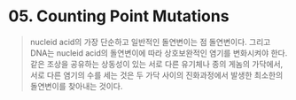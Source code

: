 # 05. Counting Point Mutations

> nucleid acid의 가장 단순하고 일반적인 돌연변이는 점 돌연변이다. 그리고 DNA는 nucleid acid의 돌연변이에 따라 상호보완적인 염기를 변화시켜야 한다. 같은 조상을 공유하는 상동성이 있는 서로 다른 유기체나 종의 게놈의 가닥에서, 서로 다른 염기의 수를 세는 것은 두 가닥 사이의 진화과정에서 발생한 최소한의 돌연변이를 찾아내는 것이다.

</BR>
</BR>


